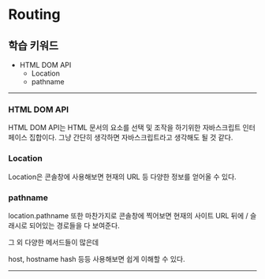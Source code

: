 # Routing

## 학습 키워드

* HTML DOM API
  * Location
  * pathname

* * *

### HTML DOM API

HTML DOM API는 HTML 문서의 요소를 선택 및 조작을 하기위한 자바스크립트 인터페이스 집합이다. 그냥 간단히 생각하면 자바스크립트라고 생각해도 될 것 같다.

### Location

Location은 콘솔창에 사용해보면 현재의 URL 등 다양한 정보를 얻어올 수 있다.

### pathname

location.pathname 또한 마찬가지로 콘솔창에 찍어보면 현재의 사이트 URL 뒤에 / 슬래시로 되어있는 경로들을 다 보여준다.

그 외 다양한 메서드들이 많은데

host, hostname hash 등등 사용해보면 쉽게 이해할 수 있다.

* * *
